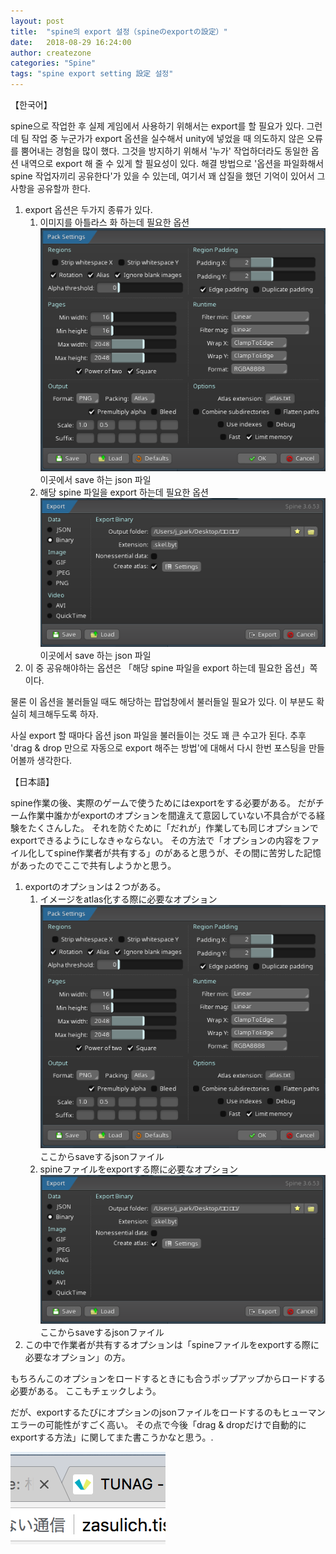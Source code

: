 ```yaml
---
layout: post
title:  "spine의 export 설정（spineのexportの設定）"
date:   2018-08-29 16:24:00
author: createzone
categories: "Spine"
tags: "spine export setting 設定 설정"
---
```


【한국어】

spine으로 작업한 후 실제 게임에서 사용하기 위해서는 export를 할 필요가 있다.
그런데 팀 작업 중 누군가가 export 옵션을 실수해서 unity에 넣었을 때 의도하지 않은 오류를 뿜어내는 경험을 많이 했다.
그것을 방지하기 위해서 '누가' 작업하더라도 동일한 옵션 내역으로 export 해 줄 수 있게 할 필요성이 있다.
해결 방법으로 '옵션을 파일화해서 spine 작업자끼리 공유한다'가 있을 수 있는데, 여기서 꽤 삽질을 했던 기억이 있어서 그 사항을 공유할까 한다.

1. export 옵션은 두가지 종류가 있다.
   1. 이미지를 아틀라스 화 하는데 필요한 옵션
![이미지를 아틀라스 화 하는데 필요한 옵션](/assets/post_img/2018-08-29-1624/texturepacker.png)
이곳에서 save 하는 json 파일
   2. 해당 spine 파일을 export 하는데 필요한 옵션
![해당 spine 파일을 export 하는데 필요한 옵션](/assets/post_img/2018-08-29-1624/export.png)
이곳에서 save 하는 json 파일
1. 이 중 공유해야하는 옵션은 「해당 spine 파일을 export 하는데 필요한 옵션」쪽이다.

물론 이 옵션을 불러들일 때도 해당하는 팝업창에서 불러들일 필요가 있다.
이 부분도 확실히 체크해두도록 하자.

사실 export 할 때마다 옵션 json 파일을 불러들이는 것도 꽤 큰 수고가 된다.
추후 'drag & drop 만으로 자동으로 export 해주는 방법'에 대해서 다시 한번 포스팅을 만들어볼까 생각한다.


【日本語】

spine作業の後、実際のゲームで使うためにはexportをする必要がある。
だがチーム作業中誰かがexportのオプションを間違えて意図していない不具合がでる経験をたくさんした。
それを防ぐために「だれが」作業しても同じオプションでexportできるようにしなきゃならない。
その方法で「オプションの内容をファイル化してspine作業者が共有する」のがあると思うが、その間に苦労した記憶があったのでここで共有しようかと思う。

1. exportのオプションは２つがある。
   1. イメージをatlas化する際に必要なオプション
![イメージをatlas化する際に必要なオプション](/assets/post_img/2018-08-29-1624/texturepacker.png)
ここからsaveするjsonファイル
   2. spineファイルをexportする際に必要なオプション
![spineファイルをexportする際に必要なオプション](/assets/post_img/2018-08-29-1624/export.png)
ここからsaveするjsonファイル
1. この中で作業者が共有するオプションは「spineファイルをexportする際に必要なオプション」の方。

もちろんこのオプションをロードするときにも合うポップアップからロードする必要がある。
ここもチェックしよう。

だが、exportするたびにオプションのjsonファイルをロードするのもヒューマンエラーの可能性がすごく高い。
その点で今後「drag & dropだけで自動的にexportする方法」に関してまた書こうかなと思う。.


![スクリーンショット 2018-08-31 10.31.39](../assets/asdf/スクリーンショット%202018-08-31%2010.31.39.png)
